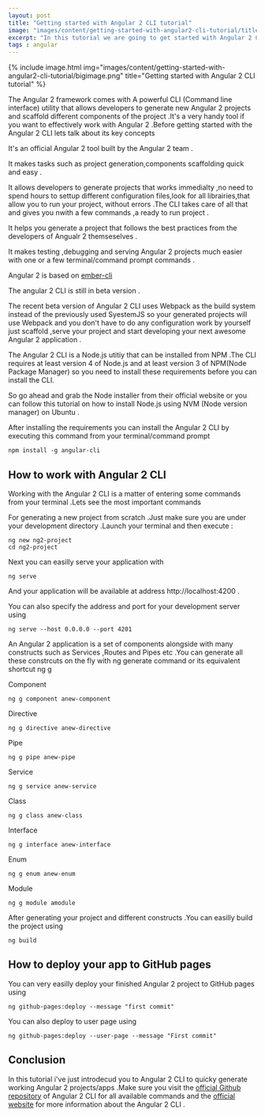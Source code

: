 ```yaml
---
layout: post
title: "Getting started with Angular 2 CLI tutorial"
image: "images/content/getting-started-with-angular2-cli-tutorial/titleimage.png"
excerpt: "In this tutorial we are going to get started with Angular 2 CLI "
tags : angular 
---
```

{% include image.html
       img="images/content/getting-started-with-angular2-cli-tutorial/bigimage.png"
       title="Getting started with Angular 2 CLI tutorial"
%}

The Angular 2 framework comes with A powerful CLI (Command line interface) utility that allows developers to generate new Angular 2 projects and scaffold different components of the project .It's a very handy tool if you want to effectively work with Angular 2 .Before getting started with the Angular 2 CLI lets talk about its key concepts  

It's an official Angular 2 tool built by the Angular 2 team .

It makes tasks such as project generation,components scaffolding quick and easy .

It allows developers to generate projects that works immedialty ,no need to spend hours to settup different configuration files,look for all librairies,that allow you to run your project, without errors .The CLI takes care of all that and gives you nwith a few commands ,a ready to run project .

It helps you generate a project that follows the best practices from the developers of Angualr 2 themseselves .

It makes testing ,debugging and serving Angular 2 projects much easier with one or a few terminal/command prompt commands .

Angular 2 is based on <a href="http://www.ember-cli.com/" rel="nofollow">ember-cli</a>  

The angular 2 CLI is still in beta version .

The recent beta version of Angular 2 CLI uses Webpack as the build system instead of the previously used SyestemJS so your generated projects will use Webpack and you don't have to do any configuration work by yourself just scaffold ,serve your project and start developing your next awesome Angular 2 application .

The Angular 2 CLI is a Node.js utitiy that can be installed from NPM .The CLI requires at least version 4 of Node.js and at least version 3 of NPM(Node Package Manager) so you need to install these requirements before you can install the CLI.

So go ahead and grab the Node installer from their official website or you can follow this tutorial on how to install Node.js using NVM (Node version manager) on Ubuntu .

After installing the requirements you can install the Angular 2 CLI by executing this command from your terminal/command prompt

	npm install -g angular-cli

How to work with Angular 2 CLI
-------------------------------

Working with the Angular 2 CLI is a matter of entering some commands from your terminal .Lets see the most important commands

For generating a new project from scratch .Just make sure you are under your development directory .Launch your terminal and then execute : 

	ng new ng2-project
	cd ng2-project

Next you can easilly serve your application with

	ng serve

And your application will be available at address http://localhost:4200 .

You can also specify the address and port for your development server using 

	ng serve --host 0.0.0.0 --port 4201

An Angular 2 application is a set of components alongside with many constructs such as Services ,Routes and Pipes etc .You can generate all these constrcuts on the fly with ng generate command or its equivalent shortcut  ng g  

Component	
	
	ng g component anew-component

Directive	
	
	ng g directive anew-directive

Pipe	

	ng g pipe anew-pipe

Service	

	ng g service anew-service

Class	

	ng g class anew-class

Interface	

	ng g interface anew-interface

Enum	

	ng g enum anew-enum

Module	

	ng g module amodule


After generating your project and different constructs .You can easilly build the project using 

	ng build 

How to deploy your app to GitHub pages
-------------------------------------

You can very easilly deploy your finished Angular 2 project to GitHub pages using 

	ng github-pages:deploy --message "first commit"

You can also deploy to user page using

	ng github-pages:deploy --user-page --message "First commit"

Conclusion
-----------

In this tutorial i've just introdecud you to Angular 2 CLI to quicky generate working Angular 2 projects/apps .Make sure you visit the <a href="https://github.com/angular/angular-cli" rel="nofollow">official Github repository</a> of Angular 2 CLI for all available commands and the <a href="https://cli.angular.io" rel="nofollow">official website</a> for more information about the Angular 2 CLI .



